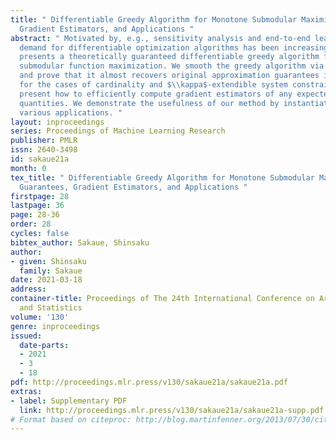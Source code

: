 ```yaml
---
title: " Differentiable Greedy Algorithm for Monotone Submodular Maximization: Guarantees,
  Gradient Estimators, and Applications "
abstract: " Motivated by, e.g., sensitivity analysis and end-to-end learning, the
  demand for differentiable optimization algorithms has been increasing. This paper
  presents a theoretically guaranteed differentiable greedy algorithm for monotone
  submodular function maximization. We smooth the greedy algorithm via randomization,
  and prove that it almost recovers original approximation guarantees in expectation
  for the cases of cardinality and $\\kappa$-extendible system constraints. We then
  present how to efficiently compute gradient estimators of any expected output-dependent
  quantities. We demonstrate the usefulness of our method by instantiating it for
  various applications. "
layout: inproceedings
series: Proceedings of Machine Learning Research
publisher: PMLR
issn: 2640-3498
id: sakaue21a
month: 0
tex_title: " Differentiable Greedy Algorithm for Monotone Submodular Maximization:
  Guarantees, Gradient Estimators, and Applications "
firstpage: 28
lastpage: 36
page: 28-36
order: 28
cycles: false
bibtex_author: Sakaue, Shinsaku
author:
- given: Shinsaku
  family: Sakaue
date: 2021-03-18
address:
container-title: Proceedings of The 24th International Conference on Artificial Intelligence
  and Statistics
volume: '130'
genre: inproceedings
issued:
  date-parts:
  - 2021
  - 3
  - 18
pdf: http://proceedings.mlr.press/v130/sakaue21a/sakaue21a.pdf
extras:
- label: Supplementary PDF
  link: http://proceedings.mlr.press/v130/sakaue21a/sakaue21a-supp.pdf
# Format based on citeproc: http://blog.martinfenner.org/2013/07/30/citeproc-yaml-for-bibliographies/
---
```

